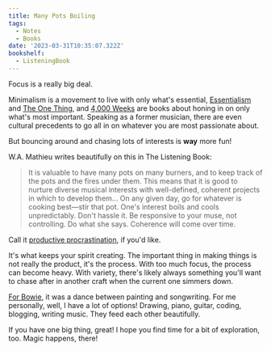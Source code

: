 ```yaml
---
title: Many Pots Boiling
tags:
  - Notes
  - Books
date: '2023-03-31T10:35:07.322Z'
bookshelf:
  - ListeningBook
---
```


Focus is a really big deal. 

Minimalism is a movement to live with only what's essential, [Essentialism](https://www.goodreads.com/book/show/18077875-essentialism?from_search=true&from_srp=true&qid=rM7v003GvZ&rank=1) and [The One Thing](https://www.goodreads.com/book/show/16256798-the-one-thing), and [4,000 Weeks](https://www.chrisdpadilla.com/books2022) are books about honing in on only what's most important. Speaking as a former musician, there are even cultural precedents to go all in on whatever you are most passionate about.

But bouncing around and chasing lots of interests is **way** more fun!

W.A. Mathieu writes beautifully on this in The Listening Book:

> It is valuable to have many pots on many burners, and to keep track of the pots and the fires under them. This means that it is good to nurture diverse musical interests with well-defined, coherent projects in which to develop them... On any given day, go for whatever is cooking best—stir that pot. One's interest boils and cools unpredictably. Don't hassle it. Be responsive to your muse, not controlling. Do what she says. Coherence will come over time.

Call it [productive procrastination](https://austinkleon.com/2023/01/26/productive-procrastination/), if you'd like.

It's what keeps your spirit creating. The important thing in making things is not really the product, it's the process. With too much focus, the process can become heavy. With variety, there's likely always something you'll want to chase after in another craft when the current one simmers down.

[For Bowie](https://www.chrisdpadilla.com/autodidacts), it was a dance between painting and songwriting. For me personally, well, I have a lot of options! Drawing, piano, guitar, coding, blogging, writing music. They feed each other beautifully.

If you have one big thing, great! I hope you find time for a bit of exploration, too. Magic happens, there!